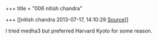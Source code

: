 +++
title = "006 nitish chandra"

+++
[[nitish chandra	2013-07-17, 14:10:29 [Source](https://groups.google.com/g/samskrita/c/4fA4MY4s8UY)]]



I tried medha3 but preferred Harvard Kyoto for some reason.

